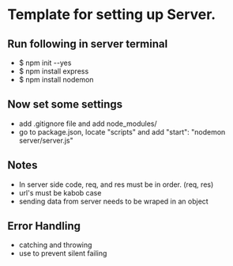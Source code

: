 # Template for setting up Server.


## Run following in server terminal
- $ npm init --yes
- $ npm install express
- $ npm install nodemon

## Now set some settings
- add .gitignore file and add node_modules/
- go to package.json, locate "scripts" and add "start": "nodemon server/server.js"

## Notes
- In server side code, req, and res must be in order. (req, res)
- url's must be kabob case
- sending data from server needs to be wraped in an object

## Error Handling
- catching and throwing
- use to prevent silent failing
